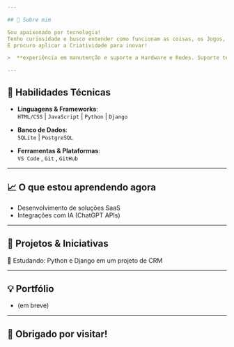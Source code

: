 ```yaml
---

## 💼 Sobre mim

Sou apaixonado por tecnologia! 
Tenho curiosidade e busco entender como funcionam as coisas, os Jogos, Dispositivos, Sistemas! 
E procuro aplicar a Criatividade para inovar!

>  **experiência em manutenção e suporte a Hardware e Redes. Suporte técnico e gerenciamento de chamados.**

---
```


## 🧠 Habilidades Técnicas

- **Linguagens & Frameworks**:  
  `HTML/CSS` | `JavaScript` | `Python` | `Django` 

- **Banco de Dados**:  
  `SQLite` | `PostgreSQL`

- **Ferramentas & Plataformas**:  
  `VS Code` , `Git` , `GitHub` 
  
---

## 📈 O que estou aprendendo agora

- Desenvolvimento de soluções SaaS
- Integrações com IA (ChatGPT APIs)

---

## 🚀 Projetos & Iniciativas

🔧 Estudando: Python e Django em um projeto de CRM

---

## 💡 Portfólio

-  (em breve)

---

## 🙏 Obrigado por visitar!
